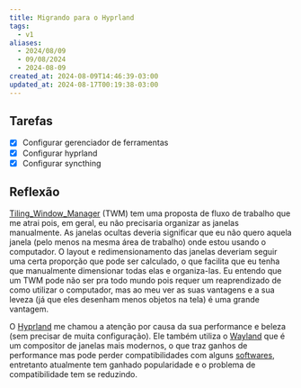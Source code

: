 ```yaml
---
title: Migrando para o Hyprland
tags:
  - v1
aliases:
  - 2024/08/09
  - 09/08/2024
  - 2024-08-09
created_at: 2024-08-09T14:46:39-03:00
updated_at: 2024-08-17T00:19:38-03:00
---
```

## Tarefas

- [x] Configurar gerenciador de ferramentas
- [x] Configurar hyprland
- [x] Configurar syncthing

## Reflexão

[Tiling_Window_Manager](../api/ideias/2024/08/10/Tiling_Window_Manager.md) (TWM) tem uma proposta de fluxo de trabalho que me atrai pois, em geral, eu não precisaria organizar as janelas manualmente. As janelas ocultas deveria significar que eu não quero aquela janela (pelo menos na mesma área de trabalho) onde estou usando o computador. O layout e redimensionamento das janelas deveriam seguir uma certa proporção que pode ser calculado, o que facilita que eu tenha que manualmente dimensionar todas elas e organiza-las. Eu entendo que um TWM pode não ser pra todo mundo pois requer um reaprendizado de como utilizar o computador, mas ao meu ver as suas vantagens e a sua leveza (já que eles desenham menos objetos na tela) é uma grande vantagem.

O [Hyprland](../api/ideias/2024/08/10/Hyprland.md) me chamou a atenção por causa da sua performance e beleza (sem precisar de muita configuração). Ele também utiliza o [Wayland](../api/ideias/2024/08/17/Wayland.md) que é um compositor de janelas mais modernos, o que traz ganhos de performance mas pode perder compatibilidades com alguns [softwares](../api/sementes/2024/07/02/Software.md), entretanto atualmente tem ganhado popularidade e o problema de compatibilidade tem se reduzindo.